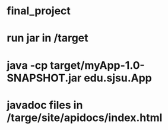 # final_project

# run jar in /target
# java -cp target/myApp-1.0-SNAPSHOT.jar edu.sjsu.App

# javadoc files in /targe/site/apidocs/index.html